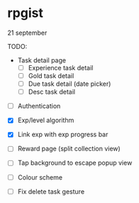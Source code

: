 # rpgist

21 september

TODO:

- Task detail page
  - [ ] Experience task detail
  - [ ] Gold task detail 
  - [ ] Due task detail (date picker)
  - [ ] Desc task detail
  
- [ ] Authentication

- [x] Exp/level algorithm

- [x] Link exp with exp progress bar

- [ ] Reward page (split collection view)

- [ ] Tap background to escape popup view

- [ ] Colour scheme

- [ ] Fix delete task gesture



